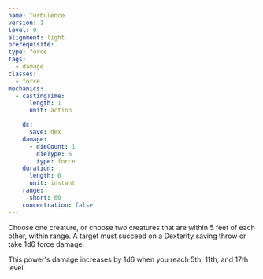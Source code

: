 ```yaml
---
name: Turbulence
version: 1
level: 0
alignment: light
prerequisite: 
type: force
tags:
  - damage
classes:
  - force
mechanics:
  - castingTime:
      length: 1
      unit: action

    dc:
      save: dex
    damage:
      - dieCount: 1
        dieType: 6
        type: force
    duration:
      length: 0
      unit: instant
    range:
      short: 60
    concentration: false
---
```

Choose one creature, or choose two creatures that are within 5 feet of each other, within range. A target must succeed on a Dexterity saving throw or take 1d6 force damage.

This power's damage increases by 1d6 when you reach 5th, 11th, and 17th level.
    